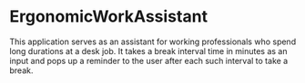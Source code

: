 # ErgonomicWorkAssistant

This application serves as an assistant for working professionals who spend long durations at a desk job.
It takes a break interval time in minutes as an input and pops up a reminder to the user after each such interval to take a break.

